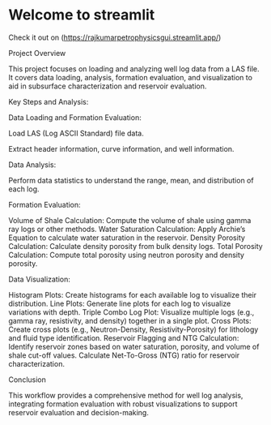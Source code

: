 # Welcome to streamlit

Check it out on (https://rajkumarpetrophysicsgui.streamlit.app/)

Project Overview

This project focuses on loading and analyzing well log data from a LAS file. It covers data loading, analysis, formation evaluation, and visualization to aid in subsurface characterization and reservoir evaluation.

Key Steps and Analysis:

Data Loading and Formation Evaluation:

Load LAS (Log ASCII Standard) file data.

Extract header information, curve information, and well information.

Data Analysis:

Perform data statistics to understand the range, mean, and distribution of each log.

Formation Evaluation:

Volume of Shale Calculation: Compute the volume of shale using gamma ray logs or other methods.
Water Saturation Calculation: Apply Archie’s Equation to calculate water saturation in the reservoir.
Density Porosity Calculation: Calculate density porosity from bulk density logs.
Total Porosity Calculation: Compute total porosity using neutron porosity and density porosity.

Data Visualization:

Histogram Plots: Create histograms for each available log to visualize their distribution.
Line Plots: Generate line plots for each log to visualize variations with depth.
Triple Combo Log Plot: Visualize multiple logs (e.g., gamma ray, resistivity, and density) together in a single plot.
Cross Plots: Create cross plots (e.g., Neutron-Density, Resistivity-Porosity) for lithology and fluid type identification.
Reservoir Flagging and NTG Calculation:
Identify reservoir zones based on water saturation, porosity, and volume of shale cut-off values.
Calculate Net-To-Gross (NTG) ratio for reservoir characterization.

Conclusion

This workflow provides a comprehensive method for well log analysis, integrating formation evaluation with robust visualizations to support reservoir evaluation and decision-making.
